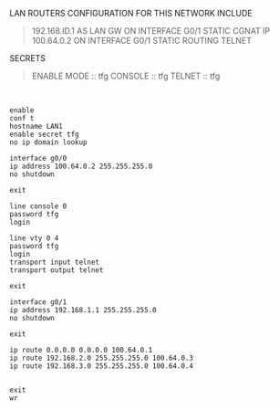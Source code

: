 LAN ROUTERS CONFIGURATION FOR THIS NETWORK INCLUDE
>192.168.ID.1 AS LAN GW ON INTERFACE G0/1
>STATIC CGNAT IP 100.64.0.2 ON INTERFACE G0/1
>STATIC ROUTING
>TELNET
  
SECRETS

>ENABLE MODE :: tfg
>CONSOLE :: tfg
>TELNET :: tfg

&nbsp;  
  
```
enable
conf t
hostname LAN1
enable secret tfg
no ip domain lookup

interface g0/0
ip address 100.64.0.2 255.255.255.0
no shutdown

exit

line console 0
password tfg
login

line vty 0 4
password tfg
login
transport input telnet
transport output telnet

exit

interface g0/1
ip address 192.168.1.1 255.255.255.0
no shutdown

exit

ip route 0.0.0.0 0.0.0.0 100.64.0.1
ip route 192.168.2.0 255.255.255.0 100.64.0.3
ip route 192.168.3.0 255.255.255.0 100.64.0.4


exit
wr
```